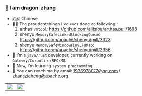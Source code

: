 ### 👋 I am dragon-zhang

- 🇨🇳 Chinese
- 👨‍💻 The proudest things I've ever done as following :
  1. arthas `vmtool`: https://github.com/alibaba/arthas/pull/1698
  2. shenyu `MemorySafeLinkedBlockingQueue`: https://github.com/apache/shenyu/pull/3323
  3. shenyu `MemorySafeWindowTinyLFUMap`: https://github.com/apache/shenyu/pull/3956
- 🔭 I’m a `java/rust` developer, currently working on `Gateway/Coroutine/RPC/MQ`.
- 🌱 Now, I’m learning `system programming`.
- 💬 You can reach me by email: 1936978077@qq.com / zhangzicheng@apache.org.

<table>
  <tr>
    <td valign="top">
      <img src="https://github-readme-stats.vercel.app/api?username=dragon-zhang&count_private=true&show_icons=true&theme=onedark" />
    </td>
    <td valign="top">
      <a href="https://wakatime.com/@bfcc06d1-10f4-4370-a89f-59e031904a40" target="_blank">
        <img src="https://wakatime.com/share/@bfcc06d1-10f4-4370-a89f-59e031904a40/d1bfc765-3c5c-47a2-ab21-c1136ef1d834.svg" />
      <a/>
    </td>
  </tr>
</table>
